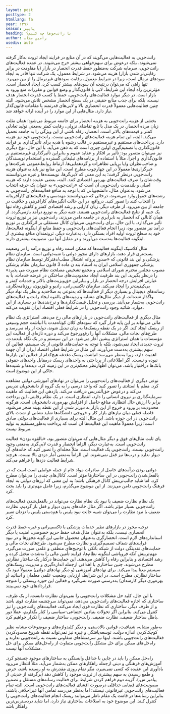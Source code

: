 ```yaml
---
layout: post
posttype: 2
htmllang: fa
year: ۱۳۹۶
season: پاییز
heading: با رانت‌جوها چه کنیم؟
author: رامین مجاب
usediv: auto
---
```


رانت‌جویی به فعالیت‌هایی می‌گویند که در آن منابع در فرایند ایجاد ثروت به‌کار گرفته نمی‌شوند، بلکه درعوض برای سهم‌خواهی بیشتر خرج می‌شوند. در عمده فعالیت‌های رانت‌جویی، سرمایه شرکت به‌منظور حفظ قدرت انحصار در بازار (یا مقاومت در برابر رقابتی‌تر شدن بازار) هزینه می‌شود. در شرایط معمول، یک شرکت تنها قادر به ایجاد سودهای نرمال است، زیرا در شرایط معمول، رقابت سودهای غیرنرمال را از بین می‌برد. تنها راهی که می‌توان درنتیجه آن سودهای بیشتر کسب کرد، ایجاد انحصار است. مؤثرترین راه ایجاد این شرایط، لابی با قانون‌گذار و وضع قوانین و مقررات منع ورود به بازار است. در دیگر موارد فعالیت‌های رانت‌جویی، حفظ یا کسب قدرت انحصار هدف نیست، بلکه برای جذب منابع حقیقی در یک سطح انحصار مشخص تلاش می‌شود. البته چنین فعالیت‌هایی معمولاً قدرت انحصاری بالا و لابی‌های قدرتمند با مقامات قانون‌گذار نیاز دارد. مثال‌هایی از این موارد را در آینده ارائه خواهد شد.

بخشی از هزینه رانت‌جویی به هزینه انحصار برای جامعه مربوط می‌شود؛ همان مثلث زیان مرده انحصار. در یک مدل با تابع تقاضای نزولی، رقابت کمتر به‌معنی تولید تعادلی کمتر و قیمت‌های بالاتر است. انحصار، رفاه ناشی از این ویژگی را به جامعه تحمیل می‌کند. البته، این تمام هزینه فعالیت‌های رانت‌جویی نیست. رانت‌جویی خود نیز هزینه دارد. پرداخت‌های مستقیم و غیرمستقیم در قالب رشوه یا هدیه برای تأثیرگذاری بر فرایند قانون‌گذاری یا تصمیم‌گیری اولین چیزی است که به ذهن می‌آید. با این حال، نوع دیگری نیز می‌توان متصور بود: تأثیر بر افکار و عقاید عموم و بنابراین تأثیرگذاری غیرمستقیم بر قانون‌گذاری و اجرا، مثلاً با استفاده از برنامه‌های تبلیغاتی گسترده و استخدام نویسندگان و صاحب‌نظران و/یا برپایی تظاهرات و گردهمایی‌ها. ارتباط روابط‌عمومی شرکت‌ها و خبرگزاری‌ها معمولاً در این چهارچوب مطرح است. این منابع نیز باید به‌عنوان هزینه رانت‌جویی درنظر گرفت؛ به این معنی که لابی‌گرها، ‌نویسنده‌ها و غیره می‌توانستند وقت‌شان را صرف فعالیت‌های بهره‌ور اقتصادی کنند. البته، بعضی عقیده دارند که هزینه اصلی و بلندمدت رانت‌جویی آن است که «رانت‌جویی» به عنوان یک حرفه انتخاب می‌شود. به‌عنوان مثال، دانشجویانی که با توجه به منافع فعالیت‌های رانت‌جویی به رشته‌های حقوق وارد می‌شوند، درحالی که می‌توانستند مهندسی و فعالیت‌های کارآفرینانه را انتخاب کنند را تصور کنید. درواقع، در این حالت انگیزه‌های کارآفرینی و خلاقیت در جامعه از بین می‌رود. از طرف دیگر، زیان کارایی و رشد اقتصادی کمتر و کاهش رفاه تنها یک جنبه از نتایج فعالیت‌های رانت‌جویی هستند. جنبه دیگر به توزیع درآمد بازمی‌گردد. از همان کانالی که انحصار به نابرابری در جامعه دامن می‌زند، رانت‌جویی نیز بر توزیع ثروت تأثیر می‌گذارد. با این حال، برای رانت‌جویی می‌توان کانال مستقلی بر اثرگذاری بر توزیع درآمد نیز متصور بود، زیرا انجام فعالیت‌های رانت‌جویی و حفظ منابع از اینگونه فعالیت‌ها، خود به سطح ثروت اولیه افراد بستگی دارد. به‌عبارت دیگر، ثروتمندان منافع بیشتری از اینگونه فعالیت‌ها به‌دست می‌آورند و در مقابل آنها نیز، مصونیت بیشتری دارند.

مثال کلاسیک اینگونه فعالیت‌ها که ممکن است رفاه و توزیع درآمد را در وضعیت پست‌تری قرار دهند، بازارهای دارای مجوز دولتی یا شبه‌دولتی است. سازمان نظام پزشکی و این بند قانونی که «صدور پروانه اشتغال مطب/دفترکار توسط سازمان نظام پزشکی جمهوری اسلامی ایران به استناد بند ن ماده 3 قانون سازمان نظام پزشکی مصوب مجلس محترم شورای اسلامی و مجمع تشخیص مصلحت نظام صورت می پذیرد» را درنظر بگیرید. این بند ظرفیت ایجاد محدودیت‌های ساختگی در عرضه خدمات، یا به عبارتی افزایش درجه انحصار در بازار و بنابراین حق‌ویزیت‌های بالاتر و خدمات کمتر و بی‌کیفیت‌تر را ایجاد می‌کند. سازمان تاکسی‌رانی، رادیو و تلوزیون، روزنامه‌نگاری، رسانه‌های دیجیتال و بسیاری دیگر از فعالیت‌ها که به‌نوعی به صلاحدید و نظر یک نهاد دیگر واگذار شده‌اند، از دیگر مثال‌های مشابه و زمینه‌های بالقوه ایجاد رانت و فعالیت‌های رانت‌جویی به‌شمار می‌آیند. بررسی و تحلیل قیمت‌گذاری‌ها و نرخ‌بندی‌ها در بسیاری از این موارد، شائبه وجود رانت‌جویی را در شرایط فعلی اقتصاد ایران تقویت می‌کند.

مثال دیگری از فعالیت‌های رانت‌جویی در بازارهای مالی رخ می‌دهد. استراتژی یک نظام مالی می‌تواند بر این پایه قرار گیرد که سودهای کلان کوتاه‌مدت با انباشت حجم وسیعی از ریسک‌ ایجاد کند. اگر در یک نقطه ریسک‌ها به زیان تبدیل شوند، دولت از راه می‌رسد و طرح‌های نجات مالی، مشکلات آنها را رفع‌ورجوع می‌کند و دوره تازه‌ای از فعالیت این مؤسسات با همان استراتژی پیشین آغاز می‌شود. در این سیستم و در یک نگاه بلندمدت، ثروت جدیدی ایجاد نمی‌شود، بلکه با توجه به حمایت‌های قانونی از یک سیستم، فعالین آن سهم بیشتری به‌دست می‌آورند. این مثال در شرایط فعلی اقتصاد ایران از آن جهت اهمیت دارد، زیرا به‌نظر می‌رسد انباشت ریسک دغدغه هیچ‌کدام از فعالین این بازارها نبوده و نیست. اگر اطلاعاتی از پرداختی به واحدهای ریسک درمقابل واحدهای حقوقی بانک‌ها دراختیار باشد، می‌توان اظهارنظر محکم‌تری در این زمینه کرد. دیده‌ها و شنیده‌ها حاکی از این موضوع است.

نوعی دیگری از فعالیت‌های رانت‌جویی را می‌توان در نهادهای آموزشی دولتی مشاهده کرد. معلم یا استادی را تصور کنید که واحد درسی را به یک گروه از دانشجویان تدریس می‌کند و درعوض حق‌التدریس دریافت می‌کند. بازدهی این فعالیت که ماهیت سرمایه‌گذاری بر نیروی انسانی را دارد، انتظاری است. در یک نظام رقابتی، این پرداخت برابر با ارزش حال انتظاری منافع حاصل از افزایش بهره‌وری دانشجویان است. هرگونه محدودیت بر ورود و خروج از این بازار به دورتر شدن از این نقطه بهینه منجر می‌شود. فاصله فعلی میان نیازهای بازار کار و خروجی دانشگاه‌ها شاید نشانی از شدت بالای رانت‌جویی در این حوزه باشد. این مثال البته برای بسیاری از فعالیت‌های دولتی صادق است؛ زیرا معمولاً ماهیت این فعالیت‌ها آن است که پرداخت به‌طورمستقیم به تولید مربوط نیست. 

پای ثابت مثال‌های فوق و دیگر مثال‌هایی که می‌توان متصور بود، «بالقوه بودن» فعالیت رانت‌جویی است. به‌عبارت دیگر، الزاماً انحصار و قدرت لابی‌گری به‌معنی وجود رانت‌جویی نیست. رانت‌جویی یک فعالیت است. مثلاً محله‌ای را تصور کنید که خانه‌های آن دیوار ندارد و درب‌ها نیز قفل نمی‌شوند. این الزاماً به‌معنی آمار دزدی بالا نیست، هرچند شرایط فعالیت دزدها را فراهم می‌کند.

دولتی بودن درآمدهای حاصل از صادرات مواد خام از جمله عواملی است است که در بالفعل‌شدن رانت‌جویی در این ساختارها مؤثر است. کانال‌های چندی را می‌توان مطرح کرد، اما شاید جالب‌ترینش کانال فرهنگی باشد؛ به این معنی که ارزهای دولتی به ایجاد فرهنگ رانت‌جویی دامن می‌زنند. از این موضوع می‌گذرم، زیرا عامل مهم‌تری را باید بحث کرد.

یک نظام نظارت ضعیف یا نبود یک نظام نظارت می‌تواند در بالفعل‌شدن فعالیت‌های رانت‌جویی بسیار مؤثر باشد. اگر مثال خانه‌های بدون دیوار و قفل باز گردیم، نظارت ضعیف یا نبود نظارت را می‌توان شبیه حالت نبود پلیس یا هم‌دستی پلیس با دزدان تعبیر کرد. 

توجیه مجوز در بازارهای نظیر خدمات پزشکی یا تاکسی‌رانی و غیره حفظ قدرت انحصاری نیست، بلکه به‌عنوان مثال هدف حفظ حریم خصوصی، امنیت یا دیگر استانداردهای لازم است. انحصارگری به‌عنوان محصول جانبی این گونه مجوزها و در نبود فرایندهای شفاف تصمیم‌گیری و نظارت مطرح می‌شود. طرح‌های نجات مالی و حمایت‌های نقدینگی دولت از شبکه بانکی با توجیح‌های منطقی و علمی صورت می‌گیرد. مهم‌ترینش آنکه فروپاشی اینگونه نظام‌ها، فرایند تأمین مالی را به‌شدت مختل کرده و رشد اقتصادی و بنابراین رفاه را کاهش می‌دهند. این حمایت‌ها درکنار یک ساختار نظارتی مطرح می‌شوند. چنین ساختاری با اهدافی ازجمله اندازه‌گیری و مدیریت ریسک‌های سیستم معنا پیدا می‌کند. برای نهادهای آموزشی (و دیگر نهادهای دولتی) معمولاً نبود یک ساختار نظارتی مطرح است. در این شرایط، ارزیابی وضعیت علمی معلمان و اساتید (و بهره‌وری دیگر کارمندان)  به‌درستی صورت نمی‌گیرد و فعالین این حوزه ریسکی را متوجه قرارداد‌های خود نمی‌بینند.

با این حال، کلید حل مشکلات رانت‌جویی را نمی‌توان نظارت دانست. از یک طرف، ساختاری که اجازه فعالیت‌های رانت‌جویی می‌دهد، نمی‌تواند سرچشمه نظارت قوی باشد و از طرف دیگر، ساختاری که نظارت قوی ایجاد می‌کند، فعالیت‌های رانت‌جویی را نیز کنترل می‌کند. بنابراین اگر تحولات بنیادین اجتماعی-سیاسی را کنار بگذاریم، عملاً دور باطل ساختار ضعیف، نظارت ضعیف، رانت‌جویی، ساختار ضعیف را تکرار خواهیم کرد.

به‌طور مشابه، شفافیت، قوانین بالادستی، و دیگر کلیدواژه‌های و موضوعات مشابه نظیر کوچک‌کردن اندازه دولت، توسعه‌یافتگی و غیره نیز نمی‌تواند نقطه شروع محدودکردن فعالیت‌های رانت‌جویی باشند. اینها نیز سرمنشأهای متفاوتی نسبت به رانت‌جویی ندارند و راه‌حل‌های ممکن برای حل مشکل رانت‌جویی متفاوت از راه‌حل‌های ممکن برای حل مشکلات آنها نیست.

راه‌حل ممکن را باید در جایی با حداقل وابستگی به ساختارهای موجود جستجو کرد. آموزش‌های فرهنگی و دینی ازجمله راهکارهای ممکن به‌شمار می‌آید. مثلاً انتظار می‌رود یادآوری این عقیده که کسی نمی‌میرد، مگر تمام روزی مقدرش به او رسیده باشد، حرص و طمع رسیدن به سهم بیشتری از ثروت موجود را کاهش دهد (برگرفته از حدیثی از پیامبر س.). گزینه دوم فراهم کردن شرایط برای فعالیت رسانه‌های مستقل و تضمین مصونیت‌های قضایی حداقلی درصورت افشای فعالیت‌های رانت‌جویی است. البته تمام فعالیت‌های رانت‌جویی غیرقانونی نیستند؛ اما به‌نظر می‌رسد تمامی آنها غیراخلاقی باشند. بنابراین رسانه‌ها در قامت یک مقام ناظر می‌توانند ریسک انجام فعالیت‌های رانت‌جویی را کنترل کنند. این موضوع خود به اصلاحات ساختاری نیاز دارد، اما شاید دردسترس‌ترین راهکار باشد.
